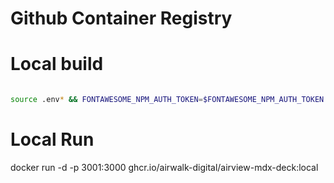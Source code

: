 # Github Container Registry





# Local build

```bash

source .env* && FONTAWESOME_NPM_AUTH_TOKEN=$FONTAWESOME_NPM_AUTH_TOKEN docker buildx build -t ghcr.io/airwalk-digital/mdx-deck:local --secret id=FONTAWESOME_NPM_AUTH_TOKEN,env=FONTAWESOME_NPM_AUTH_TOKEN .
```

# Local Run

docker run -d -p 3001:3000 ghcr.io/airwalk-digital/airview-mdx-deck:local

